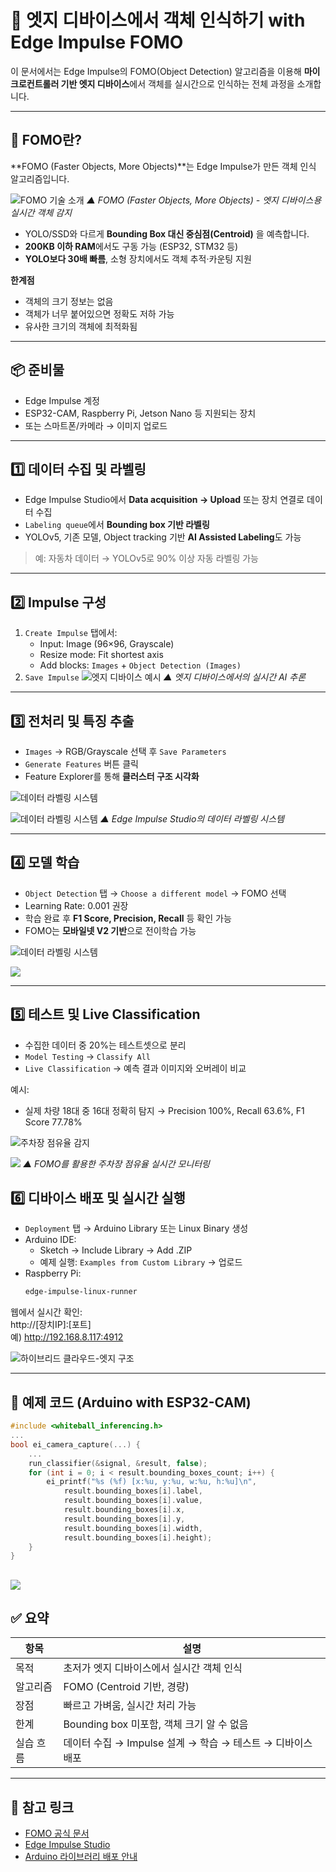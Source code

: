 # 🎯 엣지 디바이스에서 객체 인식하기 with Edge Impulse FOMO

이 문서에서는 Edge Impulse의 FOMO(Object Detection) 알고리즘을 이용해 **마이크로컨트롤러 기반 엣지 디바이스**에서 객체를 실시간으로 인식하는 전체 과정을 소개합니다.

---

## 🧠 FOMO란?

**FOMO (Faster Objects, More Objects)**는 Edge Impulse가 만든 객체 인식 알고리즘입니다.

![FOMO 기술 소개](https://docs.edgeimpulse.com/docs/~gitbook/image?url=https%3A%2F%2F3586622393-files.gitbook.io%2F%7E%2Ffiles%2Fv0%2Fb%2Fgitbook-x-prod.appspot.com%2Fo%2Fspaces%252FGEgcCk4PkS5Pa6uBabld%252Fuploads%252Fgit-blob-7f8499ac4bd6d22d37204e7d5e59724aea3b50c9%252F503f3af-ai.png%3Falt%3Dmedia&width=400&dpr=3&quality=100&sign=f483abff&sv=2)
_▲ FOMO (Faster Objects, More Objects) - 엣지 디바이스용 실시간 객체 감지_

- YOLO/SSD와 다르게 **Bounding Box 대신 중심점(Centroid)** 을 예측합니다.
- **200KB 이하 RAM**에서도 구동 가능 (ESP32, STM32 등)
- **YOLO보다 30배 빠름**, 소형 장치에서도 객체 추적·카운팅 지원

**한계점**

- 객체의 크기 정보는 없음
- 객체가 너무 붙어있으면 정확도 저하 가능
- 유사한 크기의 객체에 최적화됨

---

## 📦 준비물

- Edge Impulse 계정
- ESP32-CAM, Raspberry Pi, Jetson Nano 등 지원되는 장치
- 또는 스마트폰/카메라 → 이미지 업로드

---

## 1️⃣ 데이터 수집 및 라벨링

- Edge Impulse Studio에서 **Data acquisition → Upload** 또는 장치 연결로 데이터 수집
- `Labeling queue`에서 **Bounding box 기반 라벨링**
- YOLOv5, 기존 모델, Object tracking 기반 **AI Assisted Labeling**도 가능

> 예: 자동차 데이터 → YOLOv5로 90% 이상 자동 라벨링 가능

---

## 2️⃣ Impulse 구성

1. `Create Impulse` 탭에서:
   - Input: Image (96×96, Grayscale)
   - Resize mode: Fit shortest axis
   - Add blocks: `Images` + `Object Detection (Images)`
2. `Save Impulse`
   ![엣지 디바이스 예시](https://docs.edgeimpulse.com/docs/~gitbook/image?url=https%3A%2F%2F3586622393-files.gitbook.io%2F%7E%2Ffiles%2Fv0%2Fb%2Fgitbook-x-prod.appspot.com%2Fo%2Fspaces%252FGEgcCk4PkS5Pa6uBabld%252Fuploads%252Fgit-blob-000878f1efa95604fb8483c25197b8b37a132cb6%252Fimpulse.PNG%3Falt%3Dmedia&width=768&dpr=4&quality=100&sign=54d38c60&sv=2)
   _▲ 엣지 디바이스에서의 실시간 AI 추론_

---

## 3️⃣ 전처리 및 특징 추출

- `Images` → RGB/Grayscale 선택 후 `Save Parameters`
- `Generate Features` 버튼 클릭
- Feature Explorer를 통해 **클러스터 구조 시각화**

![데이터 라벨링 시스템](https://docs.edgeimpulse.com/docs/~gitbook/image?url=https%3A%2F%2F3586622393-files.gitbook.io%2F%7E%2Ffiles%2Fv0%2Fb%2Fgitbook-x-prod.appspot.com%2Fo%2Fspaces%252FGEgcCk4PkS5Pa6uBabld%252Fuploads%252Fgit-blob-67f6a44d1a89eba091417a89f7f4e32c1c5b72bc%252Fraw.PNG%3Falt%3Dmedia&width=768&dpr=4&quality=100&sign=7f4cdf4d&sv=2)

![데이터 라벨링 시스템](https://docs.edgeimpulse.com/docs/~gitbook/image?url=https%3A%2F%2F3586622393-files.gitbook.io%2F%7E%2Ffiles%2Fv0%2Fb%2Fgitbook-x-prod.appspot.com%2Fo%2Fspaces%252FGEgcCk4PkS5Pa6uBabld%252Fuploads%252Fgit-blob-fedae48f84bd112374219d3726f30979c3234d6d%252Fstudio-fomo-feature-explorer.png%3Falt%3Dmedia&width=768&dpr=4&quality=100&sign=9656f802&sv=2)
_▲ Edge Impulse Studio의 데이터 라벨링 시스템_

---

## 4️⃣ 모델 학습

- `Object Detection` 탭 → `Choose a different model` → FOMO 선택
- Learning Rate: 0.001 권장
- 학습 완료 후 **F1 Score, Precision, Recall** 등 확인 가능
- FOMO는 **모바일넷 V2 기반**으로 전이학습 가능

![데이터 라벨링 시스템](https://docs.edgeimpulse.com/docs/~gitbook/image?url=https%3A%2F%2F3586622393-files.gitbook.io%2F%7E%2Ffiles%2Fv0%2Fb%2Fgitbook-x-prod.appspot.com%2Fo%2Fspaces%252FGEgcCk4PkS5Pa6uBabld%252Fuploads%252Fgit-blob-faf97714af78e129ce0ee395b0273717a1ad6aa2%252Fecdcc66-fom1.png%3Falt%3Dmedia&width=768&dpr=4&quality=100&sign=af3e41cc&sv=2)

![](https://docs.edgeimpulse.com/docs/~gitbook/image?url=https%3A%2F%2F3586622393-files.gitbook.io%2F%7E%2Ffiles%2Fv0%2Fb%2Fgitbook-x-prod.appspot.com%2Fo%2Fspaces%252FGEgcCk4PkS5Pa6uBabld%252Fuploads%252Fgit-blob-696123031ea847fb346708a33ae7e08e95572c1a%252Fd47241d-eval.png%3Falt%3Dmedia&width=400&dpr=3&quality=100&sign=56c67df9&sv=2)

---

## 5️⃣ 테스트 및 Live Classification

- 수집한 데이터 중 20%는 테스트셋으로 분리
- `Model Testing` → `Classify All`
- `Live Classification` → 예측 결과 이미지와 오버레이 비교

예시:

- 실제 차량 18대 중 16대 정확히 탐지 → Precision 100%, Recall 63.6%, F1 Score 77.78%

![주차장 점유율 감지](https://docs.edgeimpulse.com/docs/~gitbook/image?url=https%3A%2F%2F3586622393-files.gitbook.io%2F%7E%2Ffiles%2Fv0%2Fb%2Fgitbook-x-prod.appspot.com%2Fo%2Fspaces%252FGEgcCk4PkS5Pa6uBabld%252Fuploads%252Fgit-blob-0513d000084c563d29db248ec57b2f11af7bfbae%252F2577da3-test.png%3Falt%3Dmedia&width=768&dpr=4&quality=100&sign=d8ce9668&sv=2)

![](https://docs.edgeimpulse.com/docs/~gitbook/image?url=https%3A%2F%2F3586622393-files.gitbook.io%2F%7E%2Ffiles%2Fv0%2Fb%2Fgitbook-x-prod.appspot.com%2Fo%2Fspaces%252FGEgcCk4PkS5Pa6uBabld%252Fuploads%252Fgit-blob-5abf400d7e9c51b70e65ec7c4dbbb2284ad43a0b%252Fb743a20-fomokim.png%3Falt%3Dmedia&width=768&dpr=4&quality=100&sign=7b01074b&sv=2)
_▲ FOMO를 활용한 주차장 점유율 실시간 모니터링_

## 6️⃣ 디바이스 배포 및 실시간 실행

- `Deployment` 탭 → Arduino Library 또는 Linux Binary 생성
- Arduino IDE:
  - Sketch → Include Library → Add .ZIP
  - 예제 실행: `Examples from Custom Library` → 업로드
- Raspberry Pi:
  ```bash
  edge-impulse-linux-runner
  ```

웹에서 실시간 확인:  
http://[장치IP]:[포트]  
예) http://192.168.8.117:4912

![하이브리드 클라우드-엣지 구조](https://docs.edgeimpulse.com/docs/~gitbook/image?url=https%3A%2F%2F3586622393-files.gitbook.io%2F%7E%2Ffiles%2Fv0%2Fb%2Fgitbook-x-prod.appspot.com%2Fo%2Fspaces%252FGEgcCk4PkS5Pa6uBabld%252Fuploads%252Fgit-blob-888f8fe6e2cbfc8909a03125738d9c1fb48fcbea%252Ff3ef00b-Screenshot_2022-03-30_at_15.05.37.png%3Falt%3Dmedia&width=768&dpr=4&quality=100&sign=ba384079&sv=2)

---

## 🧪 예제 코드 (Arduino with ESP32-CAM)

```cpp
#include <whiteball_inferencing.h>
...
bool ei_camera_capture(...) {
    ...
    run_classifier(&signal, &result, false);
    for (int i = 0; i < result.bounding_boxes_count; i++) {
        ei_printf("%s (%f) [x:%u, y:%u, w:%u, h:%u]\n",
            result.bounding_boxes[i].label,
            result.bounding_boxes[i].value,
            result.bounding_boxes[i].x,
            result.bounding_boxes[i].y,
            result.bounding_boxes[i].width,
            result.bounding_boxes[i].height);
    }
}
```

## ![](https://docs.edgeimpulse.com/docs/~gitbook/image?url=https%3A%2F%2F3586622393-files.gitbook.io%2F%7E%2Ffiles%2Fv0%2Fb%2Fgitbook-x-prod.appspot.com%2Fo%2Fspaces%252FGEgcCk4PkS5Pa6uBabld%252Fuploads%252Fgit-blob-e55c36d1317f32d37ff13a5cade54a24a1e98ac2%252F8547014-portfomo.png%3Falt%3Dmedia&width=768&dpr=4&quality=100&sign=1d077d5c&sv=2)

## ✅ 요약

| 항목      | 설명                                                       |
| --------- | ---------------------------------------------------------- |
| 목적      | 초저가 엣지 디바이스에서 실시간 객체 인식                  |
| 알고리즘  | FOMO (Centroid 기반, 경량)                                 |
| 장점      | 빠르고 가벼움, 실시간 처리 가능                            |
| 한계      | Bounding box 미포함, 객체 크기 알 수 없음                  |
| 실습 흐름 | 데이터 수집 → Impulse 설계 → 학습 → 테스트 → 디바이스 배포 |

---

## 📎 참고 링크

- [FOMO 공식 문서](https://docs.edgeimpulse.com/docs/tutorials/end-to-end-tutorials/computer-vision/object-detection/detect-objects-using-fomo)
- [Edge Impulse Studio](https://studio.edgeimpulse.com)
- [Arduino 라이브러리 배포 안내](https://docs.edgeimpulse.com/docs/edge-impulse-studio/deployment/arduino)
